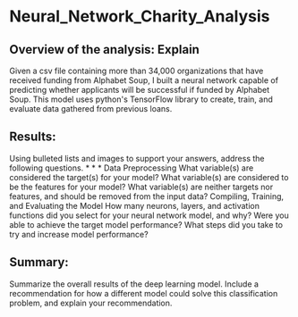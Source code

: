 # Neural_Network_Charity_Analysis

## Overview of the analysis: Explain 

Given a csv file containing more than 34,000 organizations that have received funding from Alphabet Soup, I built a neural network capable of predicting whether applicants will be successful if funded by Alphabet Soup. This model uses python's TensorFlow library to create, train, and evaluate data gathered from previous loans.

## Results: 
Using bulleted lists and images to support your answers, address the following questions.
*
*
*
Data Preprocessing
What variable(s) are considered the target(s) for your model?
What variable(s) are considered to be the features for your model?
What variable(s) are neither targets nor features, and should be removed from the input data?
Compiling, Training, and Evaluating the Model
How many neurons, layers, and activation functions did you select for your neural network model, and why?
Were you able to achieve the target model performance?
What steps did you take to try and increase model performance?


## Summary: 
Summarize the overall results of the deep learning model. Include a recommendation for how a different model could solve this classification problem, and explain your recommendation.
